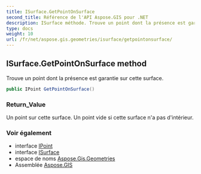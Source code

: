 ```yaml
---
title: ISurface.GetPointOnSurface
second_title: Référence de l'API Aspose.GIS pour .NET
description: ISurface méthode. Trouve un point dont la présence est garantie sur cette surface.
type: docs
weight: 10
url: /fr/net/aspose.gis.geometries/isurface/getpointonsurface/
---
```

## ISurface.GetPointOnSurface method

Trouve un point dont la présence est garantie sur cette surface.

```csharp
public IPoint GetPointOnSurface()
```

### Return_Value

Un point sur cette surface. Un point vide si cette surface n'a pas d'intérieur.

### Voir également

* interface [IPoint](../../ipoint/)
* interface [ISurface](../)
* espace de noms [Aspose.Gis.Geometries](../../isurface/)
* Assemblée [Aspose.GIS](../../../)


